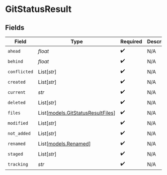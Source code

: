 # GitStatusResult


## Fields

| Field                                                                  | Type                                                                   | Required                                                               | Description                                                            |
| ---------------------------------------------------------------------- | ---------------------------------------------------------------------- | ---------------------------------------------------------------------- | ---------------------------------------------------------------------- |
| `ahead`                                                                | *float*                                                                | :heavy_check_mark:                                                     | N/A                                                                    |
| `behind`                                                               | *float*                                                                | :heavy_check_mark:                                                     | N/A                                                                    |
| `conflicted`                                                           | List[*str*]                                                            | :heavy_check_mark:                                                     | N/A                                                                    |
| `created`                                                              | List[*str*]                                                            | :heavy_check_mark:                                                     | N/A                                                                    |
| `current`                                                              | *str*                                                                  | :heavy_check_mark:                                                     | N/A                                                                    |
| `deleted`                                                              | List[*str*]                                                            | :heavy_check_mark:                                                     | N/A                                                                    |
| `files`                                                                | List[[models.GitStatusResultFiles](../models/gitstatusresultfiles.md)] | :heavy_check_mark:                                                     | N/A                                                                    |
| `modified`                                                             | List[*str*]                                                            | :heavy_check_mark:                                                     | N/A                                                                    |
| `not_added`                                                            | List[*str*]                                                            | :heavy_check_mark:                                                     | N/A                                                                    |
| `renamed`                                                              | List[[models.Renamed](../models/renamed.md)]                           | :heavy_check_mark:                                                     | N/A                                                                    |
| `staged`                                                               | List[*str*]                                                            | :heavy_check_mark:                                                     | N/A                                                                    |
| `tracking`                                                             | *str*                                                                  | :heavy_check_mark:                                                     | N/A                                                                    |
